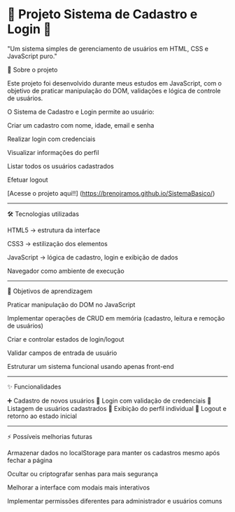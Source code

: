 # 👤 Projeto Sistema de Cadastro e Login 🔐

"Um sistema simples de gerenciamento de usuários em HTML, CSS e JavaScript puro."

📖 Sobre o projeto

Este projeto foi desenvolvido durante meus estudos em JavaScript, com o objetivo de praticar manipulação do DOM, validações e lógica de controle de usuários.

O Sistema de Cadastro e Login permite ao usuário:

Criar um cadastro com nome, idade, email e senha

Realizar login com credenciais

Visualizar informações do perfil

Listar todos os usuários cadastrados

Efetuar logout

[Acesse o projeto aqui!!] (https://brenojramos.github.io/SistemaBasico/)

---

🛠️ Tecnologias utilizadas

HTML5 → estrutura da interface

CSS3 → estilização dos elementos

JavaScript → lógica de cadastro, login e exibição de dados

Navegador como ambiente de execução

---

🎯 Objetivos de aprendizagem

Praticar manipulação do DOM no JavaScript

Implementar operações de CRUD em memória (cadastro, leitura e remoção de usuários)

Criar e controlar estados de login/logout

Validar campos de entrada de usuário

Estruturar um sistema funcional usando apenas front-end

---

✨ Funcionalidades

➕ Cadastro de novos usuários
🔑 Login com validação de credenciais
📑 Listagem de usuários cadastrados
👤 Exibição do perfil individual
🚪 Logout e retorno ao estado inicial

---

⚡ Possíveis melhorias futuras

Armazenar dados no localStorage para manter os cadastros mesmo após fechar a página

Ocultar ou criptografar senhas para mais segurança

Melhorar a interface com modais mais interativos

Implementar permissões diferentes para administrador e usuários comuns
 
